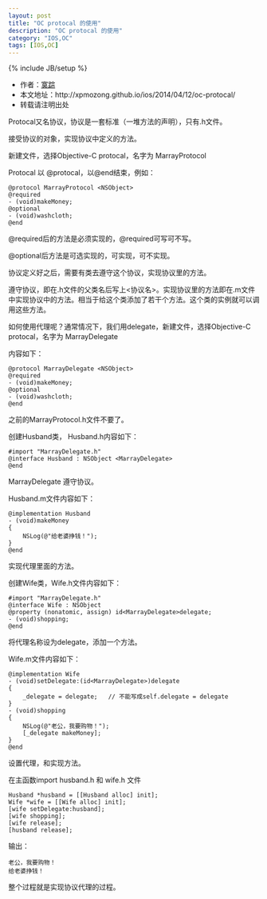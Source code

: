 ```yaml
---
layout: post
title: "OC protocal 的使用"
description: "OC protocal 的使用"
category: "IOS,OC"
tags: [IOS,OC]
---
```

{% include JB/setup %}

<ul>
    <li>作者：<a href="http://weibo.com/xpmozong" target="blank">寞踪</a></li>
    <li>本文地址：http://xpmozong.github.io/ios/2014/04/12/oc-protocal/</li>
    <li>转载请注明出处</li>
</ul>


Protocal又名协议，协议是一套标准（一堆方法的声明），只有.h文件。

接受协议的对象，实现协议中定义的方法。

新建文件，选择Objective-C protocal，名字为 MarrayProtocol

Protocal 以 @protocal，以@end结束，例如：

    @protocol MarrayProtocol <NSObject>
    @required
    - (void)makeMoney;
    @optional
    - (void)washcloth;
    @end


@required后的方法是必须实现的，@required可写可不写。

@optional后方法是可选实现的，可实现，可不实现。

协议定义好之后，需要有类去遵守这个协议，实现协议里的方法。

遵守协议，即在.h文件的父类名后写上<协议名>。实现协议里的方法即在.m文件中实现协议中的方法。相当于给这个类添加了若干个方法。这个类的实例就可以调用这些方法。

如何使用代理呢？通常情况下，我们用delegate，新建文件，选择Objective-C protocal，名字为 MarrayDelegate

内容如下：

    @protocol MarrayDelegate <NSObject>
    @required
    - (void)makeMoney;
    @optional
    - (void)washcloth;
    @end

之前的MarrayProtocol.h文件不要了。

创建Husband类， Husband.h内容如下：

    #import "MarrayDelegate.h"
    @interface Husband : NSObject <MarrayDelegate>
    @end

MarrayDelegate 遵守协议。

Husband.m文件内容如下：

    @implementation Husband
    - (void)makeMoney
    {
        NSLog(@"给老婆挣钱！");
    }
    @end

实现代理里面的方法。

创建Wife类，Wife.h文件内容如下：

    #import "MarrayDelegate.h"
    @interface Wife : NSObject
    @property (nonatomic, assign) id<MarrayDelegate>delegate;
    - (void)shopping;
    @end

将代理名称设为delegate，添加一个方法。

Wife.m文件内容如下：

    @implementation Wife
    - (void)setDelegate:(id<MarrayDelegate>)delegate
    {
        _delegate = delegate;   // 不能写成self.delegate = delegate
    }
    - (void)shopping
    {
        NSLog(@"老公，我要购物！");
        [_delegate makeMoney];
    }
    @end

设置代理，和实现方法。

在主函数import husband.h 和 wife.h 文件
    
    Husband *husband = [[Husband alloc] init];
    Wife *wife = [[Wife alloc] init];
    [wife setDelegate:husband];
    [wife shopping];
    [wife release];
    [husband release];

输出：

    老公，我要购物！
    给老婆挣钱！


整个过程就是实现协议代理的过程。

